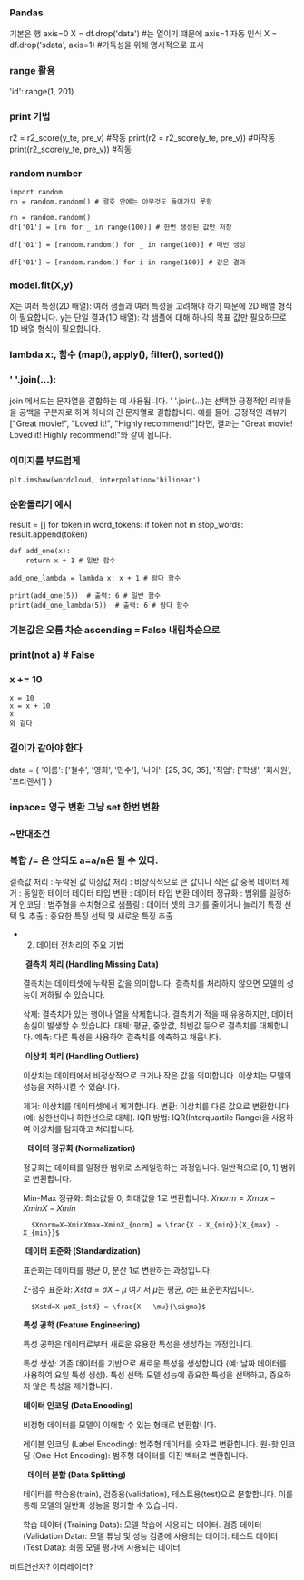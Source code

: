 
### Pandas
기본은 행 axis=0 
X = df.drop('data') #는 열이기 떄문에 axis=1 자동 인식
X = df.drop('sdata', axis=1) #가독성을 위해 명시적으로 표시

### range 활용

'id': range(1, 201)

### print 기법
r2 = r2_score(y_te, pre_v) #작동
print(r2 = r2_score(y_te, pre_v)) #미작동
print(r2_score(y_te, pre_v)) #작동

### random number
```
import random
rn = random.random() # 괄호 안에는 아무것도 들어가지 못함
```
```
rn = random.random()
df['01'] = [rn for _ in range(100)] # 한번 생성된 값만 저장

df['01'] = [random.random() for _ in range(100)] # 매번 생성

df['01'] = [random.random() for i in range(100)] # 같은 결과
```


### model.fit(X,y)
X는 여러 특성(2D 배열): 여러 샘플과 여러 특성을 고려해야 하기 때문에 2D 배열 형식이 필요합니다.
y는 단일 결과(1D 배열): 각 샘플에 대해 하나의 목표 값만 필요하므로 1D 배열 형식이 필요합니다.

### lambda x:, 함수 (map(), apply(), filter(), sorted())

### ' '.join(...):

join 메서드는 문자열을 결합하는 데 사용됩니다.
' '.join(...)는 선택한 긍정적인 리뷰들을 공백을 구분자로 하여 하나의 긴 문자열로 결합합니다.
예를 들어, 긍정적인 리뷰가 ["Great movie!", "Loved it!", "Highly recommend!"]라면, 결과는 "Great movie! Loved it! Highly recommend!"와 같이 됩니다.

###  이미지를 부드럽게
```
plt.imshow(wordcloud, interpolation='bilinear')
```
###  순환돌리기 예시
result = []
for token in word_tokens: 
    if token not in stop_words: 
        result.append(token) 
```
def add_one(x):
    return x + 1 # 일반 함수

add_one_lambda = lambda x: x + 1 # 람다 함수

print(add_one(5))  # 출력: 6 # 일반 함수
print(add_one_lambda(5))  # 출력: 6 # 람다 함수
```


### 기본값은 오름 차순 ascending = False 내림차순으로


### print(not a)    # False

### x += 10
```
x = 10
x = x + 10
x
와 같다
```

### 길이가 같아야 한다

data = {
    '이름': ['철수', '영희', '민수'],
    '나이': [25, 30, 35],
    '직업': ['학생', '회사원', '프리랜서']
}


### inpace= 영구 변환 그냥 set 한번 변환

### ~반대조건

### 복합 /= 은 안되도 a=a/n은 될 수 있다.

결측값 처리 : 누락된 값
이상값 처리 : 비상식적으로 큰 값이나 작은 값
중복 데이터 제거 : 동일한 테이터 
데이터 타입 변환 : 데이터 타입 변환
데이터 정규화 : 범위를 일정하게
인코딩 : 범주형을 수치형으로
샘플링 : 데이터 셋의 크기를 줄이거나 늘리기
특징 선택 및 추출 : 중요한 특징 선택 및 새로운 특징 추출

- 2) 데이터 전처리의 주요 기법
    
    **결측치 처리 (Handling Missing Data)**
    
    결측치는 데이터셋에 누락된 값을 의미합니다. 결측치를 처리하지 않으면 모델의 성능이 저하될 수 있습니다.
    
    삭제: 결측치가 있는 행이나 열을 삭제합니다. 결측치가 적을 때 유용하지만, 데이터 손실이 발생할 수 있습니다.
    대체: 평균, 중앙값, 최빈값 등으로 결측치를 대체합니다.
    예측: 다른 특성을 사용하여 결측치를 예측하고 채웁니다.
    
     **이상치 처리 (Handling Outliers)**
    
    이상치는 데이터에서 비정상적으로 크거나 작은 값을 의미합니다. 이상치는 모델의 성능을 저하시킬 수 있습니다.
    
    제거: 이상치를 데이터셋에서 제거합니다.
    변환: 이상치를 다른 값으로 변환합니다 (예: 상한선이나 하한선으로 대체).
    IQR 방법: IQR(Interquartile Range)을 사용하여 이상치를 탐지하고 처리합니다.
    
      **데이터 정규화 (Normalization)**
    
    정규화는 데이터를 일정한 범위로 스케일링하는 과정입니다. 일반적으로 [0, 1] 범위로 변환합니다.
    
   Min-Max 정규화: 최소값을 0, 최대값을 1로 변환합니다.
    $Xnorm=Xmax−XminX−Xmin$
        
        $Xnorm=X−XminXmax−XminX_{norm} = \frac{X - X_{min}}{X_{max} - X_{min}}$
        
    
     **데이터 표준화 (Standardization)**
    
    표준화는 데이터를 평균 0, 분산 1로 변환하는 과정입니다.
    
    Z-점수 표준화: $Xstd=σX−μ$
    여기서 $\mu$는 평균, $\sigma$는 표준편차입니다.
        
        $Xstd=X−μσX_{std} = \frac{X - \mu}{\sigma}$
        
    
    **특성 공학 (Feature Engineering)**
    
    특성 공학은 데이터로부터 새로운 유용한 특성을 생성하는 과정입니다.
    
     특성 생성: 기존 데이터를 기반으로 새로운 특성을 생성합니다 (예: 날짜 데이터를 사용하여 요일 특성 생성).
     특성 선택: 모델 성능에 중요한 특성을 선택하고, 중요하지 않은 특성을 제거합니다.

    **데이터 인코딩 (Data Encoding)**
    
    비정형 데이터를 모델이 이해할 수 있는 형태로 변환합니다.
    
    레이블 인코딩 (Label Encoding): 범주형 데이터를 숫자로 변환합니다.
    원-핫 인코딩 (One-Hot Encoding): 범주형 데이터를 이진 벡터로 변환합니다.
    
     **데이터 분할 (Data Splitting)**
    
    데이터를 학습용(train), 검증용(validation), 테스트용(test)으로 분할합니다. 이를 통해 모델의 일반화 성능을 평가할 수 있습니다.
    
     학습 데이터 (Training Data): 모델 학습에 사용되는 데이터.
     검증 데이터 (Validation Data): 모델 튜닝 및 성능 검증에 사용되는 데이터.
     테스트 데이터 (Test Data): 최종 모델 평가에 사용되는 데이터.






비트연산자?
이터레이터?